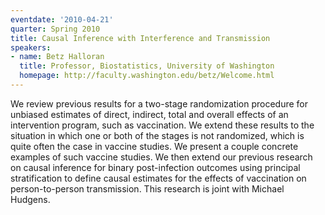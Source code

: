 ```yaml
---
eventdate: '2010-04-21'
quarter: Spring 2010
title: Causal Inference with Interference and Transmission
speakers:
- name: Betz Halloran
  title: Professor, Biostatistics, University of Washington
  homepage: http://faculty.washington.edu/betz/Welcome.html
---
```

We review previous results for a two-stage randomization procedure for unbiased estimates of direct, indirect, total and overall effects of an intervention program, such as vaccination. We extend these results to the situation in which one or both of the stages is not randomized, which is quite often the case in vaccine studies. We present a couple concrete examples of such vaccine studies. We then extend our previous research on causal inference for binary post-infection outcomes using principal stratification to define causal estimates for the effects of vaccination on person-to-person transmission. This research is joint with Michael Hudgens.